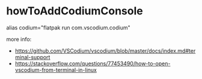 # howToAddCodiumConsole

alias codium="flatpak run com.vscodium.codium"

more info:
* https://github.com/VSCodium/vscodium/blob/master/docs/index.md#terminal-support
* https://stackoverflow.com/questions/77453490/how-to-open-vscodium-from-terminal-in-linux